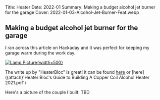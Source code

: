 Title: Heater 
Date: 2022-01 
Summary: Making a budget alcohol jet burner for the garage 
Cover: 2022-01-03-Alcohol-Jet-Burner-Feat.webp 

## Making a budget alcohol jet burner for the garage 

I ran across this article on Hackaday and it was perfect for keeping my garage warm during the work day. 

[![Lamp Picture]({attach}2022-01-03-Alcohol-Jet-Burner-Feat.webp "Lamp Pic"){width=500}](https://hackaday.com/2022/01/06/7-tent-heater-provides-comfort-on-a-budget) 

The write up by "HeaterBloc" is great! it can be found [here](https://drive.google.com/file/d/1N-q3Zu6jngpSJdXUoSkWl4YKb26RCvAV) or [here]({attach}'Heater Bloc's Guide to Building A Copper Coil Alcohol Heater 2021.pdf')

Here's a picture of the couple I built: TBD 

